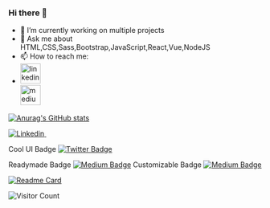 ### Hi there 👋
- 🔭 I’m currently working on multiple projects
- 💬 Ask me about HTML,CSS,Sass,Bootstrap,JavaScript,React,Vue,NodeJS
- 📫 How to reach me:
- [<img src='https://cdn.jsdelivr.net/npm/simple-icons@3.0.1/icons/linkedin.svg' alt='linkedin' height='40'>](https://www.linkedin.com/in/enes-inan-201b211a0/)  
  [<img src='https://cdn.jsdelivr.net/npm/simple-icons@3.0.1/icons/medium.svg' alt='medium' height='40'>](https://enesinann.medium.com)  

[![Anurag's GitHub stats](https://github-readme-stats.vercel.app/api?username=enes-dev&show_icons=true&theme=radical)](https://github.com/anuraghazra/github-readme-stats)

[![Linkedin](https://i.stack.imgur.com/gVE0j.png) ](https://www.linkedin.com/in/enes-inan-201b211a0/)
&nbsp;



Cool UI Badge
[![Twitter Badge](https://badgen.net/badge/icon/twitter?icon=twitter&label)](https://twitter.com/username)

Readymade Badge
[![Medium Badge](https://badgen.net/badge/icon/medium?icon=medium&label)](https://medium.com/@username)
Customizable Badge
[![Medium Badge](https://img.shields.io/badge/@username-black?style=flat&logo=medium&logoColor=white&link=https://medium.com/@username)](https://medium.com/@username)



[![Readme Card](https://github-readme-stats.vercel.app/api/pin/?username=enes-dev&repo=Go-port-scanner)](https://github.com/enes-dev/vue-todo)

![Visitor Count](https://profile-counter.glitch.me/{enes-dev}/count.svg)
<!--
**enes-dev/enes-dev** is a ✨ _special_ ✨ repository because its `README.md` (this file) appears on your GitHub profile.

Here are some ideas to get you started:

- 🔭 I’m currently working on ...
- 🌱 I’m currently learning ...
- 👯 I’m looking to collaborate on ...
- 🤔 I’m looking for help with ...
- 💬 Ask me about ...
- 📫 How to reach me: ...
- 😄 Pronouns: ...
- ⚡ Fun fact: ...
-->

